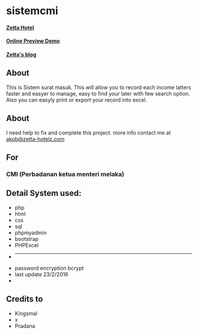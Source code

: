 # sistemcmi
#### [Zetta Hotel](http://zetta-hotelz.com)
#### [Online Preview Demo](http://zetta-hotelz.com/suratmasuk)
#### [Zetta's blog](http://blog.zetta-hotelz.com)

## About
This is Sistem surat masuk. This will allow you to record each income latters faster and easyer to manage, easy to find your later with few search option. Also you can easyly print or export your record into excel.

## About
I need help to fix and complete this project. more info contact me at akob@zetta-hotelz.com

## For
### CMI (Perbadanan ketua menteri melaka)

## Detail System used:
 * php
 * html
 * css
 * sql
 * phpmyadmin
 * bootstrap
 * PHPExcel
 * ----------
 * password encryption bcrypt
 * last update 23/2/2016
 * 
 
## Credits to 
 * Kingsmal 
 * x
 * Pradana
